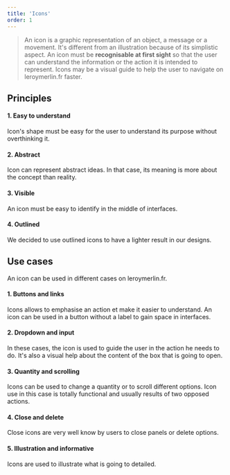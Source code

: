 ```yaml
---
title: 'Icons'
order: 1
---
```


>An icon is a graphic representation of an object, a message or a movement. It's different from an illustration because of its simplistic aspect. An icon must be **recognisable at first sight** so that the user can understand the information or the action it is intended to represent. Icons may be a visual guide to help the user to navigate on leroymerlin.fr faster.

## Principles

#### 1. Easy to understand
Icon's shape must be easy for the user to understand its purpose without overthinking it.

#### 2. Abstract
Icon can represent abstract ideas. In that case, its meaning is more about the concept than reality.

#### 3. Visible
An icon must be easy to identify in the middle of interfaces.

#### 4. Outlined
We decided to use outlined icons to have a lighter result in our designs.

## Use cases
An icon can be used in different cases on leroymerlin.fr.

#### 1. Buttons and links
Icons allows to emphasise an action et make it easier to understand. An icon can be used in a button without a label to gain space in interfaces.

#### 2. Dropdown and input
In these cases, the icon is used to guide the user in the action he needs to do. It's also a visual help about the content of the box that is going to open.

#### 3. Quantity and scrolling
Icons can be used to change a quantity or to scroll different options. Icon use in this case is totally functional and usually results of two opposed actions.

#### 4. Close and delete
Close icons are very well know by users to close panels or delete options.

#### 5. Illustration and informative
Icons are used to illustrate what is going to detailed.
